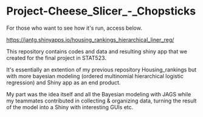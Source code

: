 # Project-Cheese_Slicer_-_Chopsticks

For those who want to see how it's run, access below.

https://jantg.shinyapps.io/housing_rankings_hierarchical_liner_reg/

This repository contains codes and data and resulting shiny app that we created for the final project in STAT523.

It's essentially an extention of my previous repository Housing_rankings but with more bayesian modeling (ordered multinomial hierarchical logistic regression) and Shiny app as an end product.

My part was the idea itself and all the Bayesian modeling with JAGS while my teammates contributed in collecting & organizing data, turning the result of the model into a Shiny with interesting GUIs etc.
